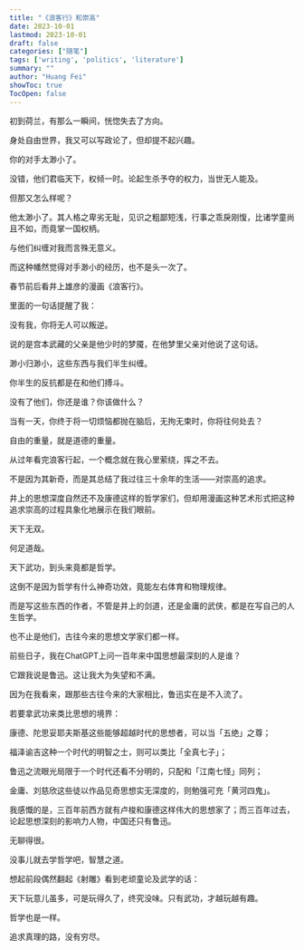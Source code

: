 ```yaml
---
title: "《浪客行》和崇高"
date: 2023-10-01
lastmod: 2023-10-01
draft: false
categories: ["随笔"]
tags: ['writing', 'politics', 'literature']
summary: ""
author: "Huang Fei"
showToc: true
TocOpen: false
---
```


初到荷兰，有那么一瞬间，恍惚失去了方向。

身处自由世界，我又可以写政论了，但却提不起兴趣。

你的对手太渺小了。

没错，他们君临天下，权倾一时。论起生杀予夺的权力，当世无人能及。

但那又怎么样呢？

他太渺小了。其人格之卑劣无耻，见识之粗鄙短浅，行事之乖戾刚愎，比诸学童尚且不如，而竟掌一国权柄。

与他们纠缠对我而言殊无意义。

而这种幡然觉得对手渺小的经历，也不是头一次了。

春节前后看井上雄彦的漫画《浪客行》。

里面的一句话提醒了我：

没有我，你将无人可以叛逆。

说的是宫本武藏的父亲是他少时的梦魇，在他梦里父亲对他说了这句话。

渺小归渺小，这些东西与我们半生纠缠。

你半生的反抗都是在和他们搏斗。

没有了他们，你还是谁？你该做什么？

当有一天，你终于将一切烦恼都抛在脑后，无拘无束时，你将往何处去？

自由的重量，就是道德的重量。

从过年看完浪客行起，一个概念就在我心里萦绕，挥之不去。

不是因为其新奇，而是其总结了我过往三十余年的生活——对崇高的追求。

井上的思想深度自然还不及康德这样的哲学家们，但却用漫画这种艺术形式把这种追求崇高的过程具象化地展示在我们眼前。

天下无双。

何足道哉。

天下武功，到头来竟都是哲学。

这倒不是因为哲学有什么神奇功效，竟能左右体育和物理规律。

而是写这些东西的作者，不管是井上的剑道，还是金庸的武侠，都是在写自己的人生哲学。

也不止是他们，古往今来的思想文学家们都一样。

前些日子，我在ChatGPT上问一百年来中国思想最深刻的人是谁？

它跟我说是鲁迅。这让我大为失望和不满。

因为在我看来，跟那些古往今来的大家相比，鲁迅实在是不入流了。

若要拿武功来类比思想的境界：

康德、陀思妥耶夫斯基这些能够超越时代的思想者，可以当「五绝」之尊；

福泽谕吉这种一个时代的明智之士，则可以类比「全真七子」；

鲁迅之流眼光局限于一个时代还看不分明的，只配和「江南七怪」同列；

金庸、刘慈欣这些徒以作品见奇思想实无深度的，则勉强可充「黄河四鬼」。

我感慨的是，三百年前西方就有卢梭和康德这样伟大的思想家了；而三百年过去，论起思想深刻的影响力人物，中国还只有鲁迅。

无聊得很。

没事儿就去学哲学吧，智慧之道。

想起前段偶然翻起《射雕》看到老顽童论及武学的话：

天下玩意儿虽多，可是玩得久了，终究没味。只有武功，才越玩越有趣。

哲学也是一样。

追求真理的路，没有穷尽。
